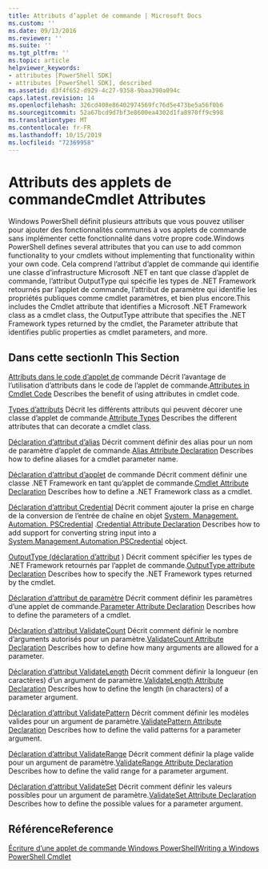 ```yaml
---
title: Attributs d’applet de commande | Microsoft Docs
ms.custom: ''
ms.date: 09/13/2016
ms.reviewer: ''
ms.suite: ''
ms.tgt_pltfrm: ''
ms.topic: article
helpviewer_keywords:
- attributes [PowerShell SDK]
- attributes [PowerShell SDK], described
ms.assetid: d3f4f652-d929-4c27-9358-9baa390a094c
caps.latest.revision: 14
ms.openlocfilehash: 326cd408e86402974569fc76d5e473be5a56f0b6
ms.sourcegitcommit: 52a67bcd9d7bf3e8600ea4302d1fa8970ff9c998
ms.translationtype: MT
ms.contentlocale: fr-FR
ms.lasthandoff: 10/15/2019
ms.locfileid: "72369958"
---
```

# <a name="cmdlet-attributes"></a><span data-ttu-id="ff8cd-102">Attributs des applets de commande</span><span class="sxs-lookup"><span data-stu-id="ff8cd-102">Cmdlet Attributes</span></span>

<span data-ttu-id="ff8cd-103">Windows PowerShell définit plusieurs attributs que vous pouvez utiliser pour ajouter des fonctionnalités communes à vos applets de commande sans implémenter cette fonctionnalité dans votre propre code.</span><span class="sxs-lookup"><span data-stu-id="ff8cd-103">Windows PowerShell defines several attributes that you can use to add common functionality to your cmdlets without implementing that functionality within your own code.</span></span> <span data-ttu-id="ff8cd-104">Cela comprend l’attribut d’applet de commande qui identifie une classe d’infrastructure Microsoft .NET en tant que classe d’applet de commande, l’attribut OutputType qui spécifie les types de .NET Framework retournés par l’applet de commande, l’attribut de paramètre qui identifie les propriétés publiques comme cmdlet paramètres, et bien plus encore.</span><span class="sxs-lookup"><span data-stu-id="ff8cd-104">This includes the Cmdlet attribute that identifies a Microsoft .NET Framework class as a cmdlet class, the OutputType attribute that specifies the .NET Framework types returned by the cmdlet, the Parameter attribute that identifies public properties as cmdlet parameters, and more.</span></span>

## <a name="in-this-section"></a><span data-ttu-id="ff8cd-105">Dans cette section</span><span class="sxs-lookup"><span data-stu-id="ff8cd-105">In This Section</span></span>

<span data-ttu-id="ff8cd-106">[Attributs dans le code d’applet de](./attributes-in-cmdlet-code.md) commande Décrit l’avantage de l’utilisation d’attributs dans le code de l’applet de commande.</span><span class="sxs-lookup"><span data-stu-id="ff8cd-106">[Attributes in Cmdlet Code](./attributes-in-cmdlet-code.md) Describes the benefit of using attributes in cmdlet code.</span></span>

<span data-ttu-id="ff8cd-107">[Types d’attributs](./attribute-types.md) Décrit les différents attributs qui peuvent décorer une classe d’applet de commande.</span><span class="sxs-lookup"><span data-stu-id="ff8cd-107">[Attribute Types](./attribute-types.md) Describes the different attributes that can decorate a cmdlet class.</span></span>

<span data-ttu-id="ff8cd-108">[Déclaration d’attribut d’alias](./alias-attribute-declaration.md) Décrit comment définir des alias pour un nom de paramètre d’applet de commande.</span><span class="sxs-lookup"><span data-stu-id="ff8cd-108">[Alias Attribute Declaration](./alias-attribute-declaration.md) Describes how to define aliases for a cmdlet parameter name.</span></span>

<span data-ttu-id="ff8cd-109">[Déclaration d’attribut d’applet](./cmdlet-attribute-declaration.md) de commande Décrit comment définir une classe .NET Framework en tant qu’applet de commande.</span><span class="sxs-lookup"><span data-stu-id="ff8cd-109">[Cmdlet Attribute Declaration](./cmdlet-attribute-declaration.md) Describes how to define a .NET Framework class as a cmdlet.</span></span>

<span data-ttu-id="ff8cd-110">[Déclaration d’attribut Credential](./credential-attribute-declaration.md) Décrit comment ajouter la prise en charge de la conversion de l’entrée de chaîne en objet [System. Management. Automation. PSCredential](/dotnet/api/System.Management.Automation.PSCredential) .</span><span class="sxs-lookup"><span data-stu-id="ff8cd-110">[Credential Attribute Declaration](./credential-attribute-declaration.md) Describes how to add support for converting string input into a [System.Management.Automation.PSCredential](/dotnet/api/System.Management.Automation.PSCredential) object.</span></span>

<span data-ttu-id="ff8cd-111">[OutputType (déclaration d’attribut](./outputtype-attribute-declaration.md) ) Décrit comment spécifier les types de .NET Framework retournés par l’applet de commande.</span><span class="sxs-lookup"><span data-stu-id="ff8cd-111">[OutputType attribute Declaration](./outputtype-attribute-declaration.md) Describes how to specify the .NET Framework types returned by the cmdlet.</span></span>

<span data-ttu-id="ff8cd-112">[Déclaration d’attribut de paramètre](./parameter-attribute-declaration.md) Décrit comment définir les paramètres d’une applet de commande.</span><span class="sxs-lookup"><span data-stu-id="ff8cd-112">[Parameter Attribute Declaration](./parameter-attribute-declaration.md) Describes how to define the parameters of a cmdlet.</span></span>

<span data-ttu-id="ff8cd-113">[Déclaration d’attribut ValidateCount](./validatecount-attribute-declaration.md) Décrit comment définir le nombre d’arguments autorisés pour un paramètre.</span><span class="sxs-lookup"><span data-stu-id="ff8cd-113">[ValidateCount Attribute Declaration](./validatecount-attribute-declaration.md) Describes how to define how many arguments are allowed for a parameter.</span></span>

<span data-ttu-id="ff8cd-114">[Déclaration d’attribut ValidateLength](./validatelength-attribute-declaration.md) Décrit comment définir la longueur (en caractères) d’un argument de paramètre.</span><span class="sxs-lookup"><span data-stu-id="ff8cd-114">[ValidateLength Attribute Declaration](./validatelength-attribute-declaration.md) Describes how to define the length (in characters) of a parameter argument.</span></span>

<span data-ttu-id="ff8cd-115">[Déclaration d’attribut ValidatePattern](./validatepattern-attribute-declaration.md) Décrit comment définir les modèles valides pour un argument de paramètre.</span><span class="sxs-lookup"><span data-stu-id="ff8cd-115">[ValidatePattern Attribute Declaration](./validatepattern-attribute-declaration.md) Describes how to define the valid patterns for a parameter argument.</span></span>

<span data-ttu-id="ff8cd-116">[Déclaration d’attribut ValidateRange](./validaterange-attribute-declaration.md) Décrit comment définir la plage valide pour un argument de paramètre.</span><span class="sxs-lookup"><span data-stu-id="ff8cd-116">[ValidateRange Attribute Declaration](./validaterange-attribute-declaration.md) Describes how to define the valid range for a parameter argument.</span></span>

<span data-ttu-id="ff8cd-117">[Déclaration d’attribut ValidateSet](./validateset-attribute-declaration.md) Décrit comment définir les valeurs possibles pour un argument de paramètre.</span><span class="sxs-lookup"><span data-stu-id="ff8cd-117">[ValidateSet Attribute Declaration](./validateset-attribute-declaration.md) Describes how to define the possible values for a parameter argument.</span></span>

## <a name="reference"></a><span data-ttu-id="ff8cd-118">Référence</span><span class="sxs-lookup"><span data-stu-id="ff8cd-118">Reference</span></span>

[<span data-ttu-id="ff8cd-119">Écriture d’une applet de commande Windows PowerShell</span><span class="sxs-lookup"><span data-stu-id="ff8cd-119">Writing a Windows PowerShell Cmdlet</span></span>](./writing-a-windows-powershell-cmdlet.md)
